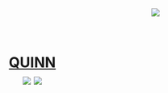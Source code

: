 <h2 align="right"><img src="https://github.com/M00NP0D/m00np0d.github.io/raw/main/m00np0d.png"></h2>
<h1 align="center">
  <br>
  <a href="https://qwn3.github.io">QUINN</a>
  <br>
  <img src="https://img.shields.io/badge/QUINN-Intelligence-yellow">
  <img src="https://img.shields.io/badge/-Quantum%20Network%20Operator-blue">
</h1>
